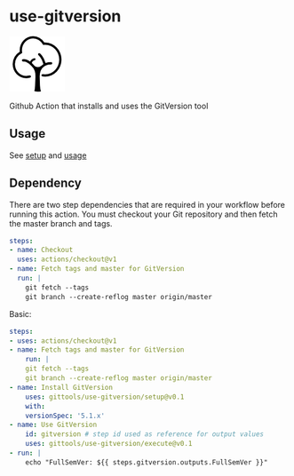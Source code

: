 # use-gitversion

![GitVersion](https://raw.githubusercontent.com/GitTools/GitVersion/master/docs/img/package_icon.png "GitVersion")

Github Action that installs and uses the GitVersion tool

## Usage

See [setup](setup/action.yml) and [usage](execute/action.yml)

## Dependency

There are two step dependencies that are required in your workflow before running this action. You must checkout your Git repository and then fetch the master branch and tags.

```yaml
steps:
- name: Checkout
  uses: actions/checkout@v1
- name: Fetch tags and master for GitVersion
  run: |
    git fetch --tags
    git branch --create-reflog master origin/master
```

Basic:

```yaml
steps:
- uses: actions/checkout@v1
- name: Fetch tags and master for GitVersion
    run: |
    git fetch --tags
    git branch --create-reflog master origin/master
- name: Install GitVersion
    uses: gittools/use-gitversion/setup@v0.1
    with:
    versionSpec: '5.1.x'
- name: Use GitVersion
    id: gitversion # step id used as reference for output values
    uses: gittools/use-gitversion/execute@v0.1
- run: |
    echo "FullSemVer: ${{ steps.gitversion.outputs.FullSemVer }}"
```
